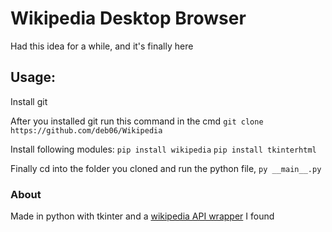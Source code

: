 # Wikipedia Desktop Browser
Had this idea for a while, and it's finally here

## Usage:
Install git

After you installed git run this command in the cmd `git clone https://github.com/deb06/Wikipedia`

Install following modules:
  `pip install wikipedia`
  `pip install tkinterhtml`
 
Finally cd into the folder you cloned and run the python file, `py __main__.py`
 
### About
Made in python with tkinter and a [wikipedia API wrapper](https://pypi.org/project/wikipedia) I found




